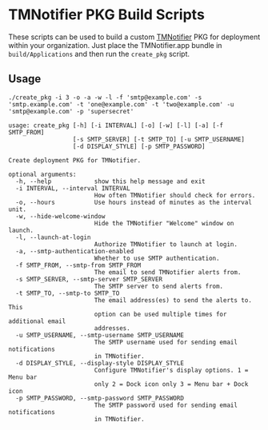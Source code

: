 # TMNotifier PKG Build Scripts

These scripts can be used to build a custom [TMNotifier][1] PKG for deployment within your organization. Just place the TMNotifier.app bundle in `build/Applications` and then run the `create_pkg` script.

## Usage

`./create_pkg -i 3 -o -a -w -l -f 'smtp@example.com' -s 'smtp.example.com' -t 'one@example.com' -t 'two@example.com' -u 'smtp@example.com' -p 'supersecret'`

    usage: create_pkg [-h] [-i INTERVAL] [-o] [-w] [-l] [-a] [-f SMTP_FROM]
                      [-s SMTP_SERVER] [-t SMTP_TO] [-u SMTP_USERNAME]
                      [-d DISPLAY_STYLE] [-p SMTP_PASSWORD]

    Create deployment PKG for TMNotifier.

    optional arguments:
      -h, --help            show this help message and exit
      -i INTERVAL, --interval INTERVAL
                            How often TMNotifier should check for errors.
      -o, --hours           Use hours instead of minutes as the interval unit.
      -w, --hide-welcome-window
                            Hide the TMNotifier "Welcome" window on launch.
      -l, --launch-at-login
                            Authorize TMNotifier to launch at login.
      -a, --smtp-authentication-enabled
                            Whether to use SMTP authentication.
      -f SMTP_FROM, --smtp-from SMTP_FROM
                            The email to send TMNotifier alerts from.
      -s SMTP_SERVER, --smtp-server SMTP_SERVER
                            The SMTP server to send alerts from.
      -t SMTP_TO, --smtp-to SMTP_TO
                            The email address(es) to send the alerts to. This
                            option can be used multiple times for additional email
                            addresses.
      -u SMTP_USERNAME, --smtp-username SMTP_USERNAME
                            The SMTP username used for sending email notifications
                            in TMNotifier.
      -d DISPLAY_STYLE, --display-style DISPLAY_STYLE
                            Configure TMNotifier's display options. 1 = Menu bar
                            only 2 = Dock icon only 3 = Menu bar + Dock icon
      -p SMTP_PASSWORD, --smtp-password SMTP_PASSWORD
                            The SMTP password used for sending email notifications
                            in TMNotifier.

[1]: https://tmnotifier.com/
